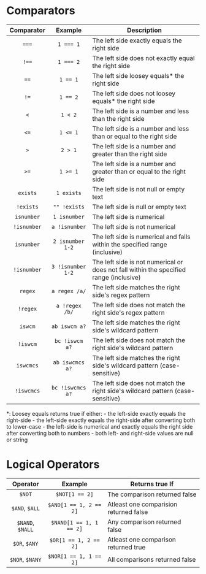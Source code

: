 # Comparators
| Comparator  | Example           | Description |
|:-----------:|:-----------------:|-|
| `===`       | `1 === 1`         | The left side exactly equals the right side |
| `!==`       | `1 === 2`         | The left side does not exactly equal the right side |
| `==`        | `1 == 1`          | The left side loosey equals\* the right side |
| `!=`        | `1 == 2`          | The left side does not loosey equals\* the right side |
| `<`         | `1 < 2`           | The left side is a number and less than the right side |
| `<=`        | `1 <= 1`          | The left side is a number and less than or equal to the right side |
| `>`         | `2 > 1`           | The left side is a number and greater than the right side |
| `>=`        | `1 >= 1`          | The left side is a number and greater than or equal to the right side |
| `exists`    | `1 exists`        | The left side is not null or empty text |
| `!exists`   | `"" !exists`      | The left side is null or empty text |
| `isnumber`  | `1 isnumber`      | The left side is numerical |
| `!isnumber` | `a !isnumber`     | The left side is not numerical |
| `isnumber`  | `2 isnumber 1-2`  | The left side is numerical and falls within the specified range (inclusive) |
| `!isnumber` | `3 !isnumber 1-2` | The left side is not numerical or does not fall within the specified range (inclusive) |
| `regex`     | `a regex /a/`     | The left side matches the right side's regex pattern |
| `!regex`    | `a !regex /b/`    | The left side does not match the right side's regex pattern |
| `iswcm`     | `ab iswcm a?`     | The left side matches the right side's wildcard pattern |
| `!iswcm`    | `bc !iswcm a?`    | The left side does not match the right side's wildcard pattern |
| `iswcmcs`   | `ab iswcmcs a?`   | The left side matches the right side's wildcard pattern (case-sensitive) |
| `!iswcmcs`  | `bc !iswcmcs a?`  | The left side does not match the right side's wildcard pattern (case-sensitive) |

\*: Loosey equals returns true if either:
\- the left-side exactly equals the right-side
\- the left-side exactly equals the right-side after converting both to lower-case
\- the left-side is numerical and exactly equals the right side after converting both to numbers
\- both left- and right-side values are null or string

# Logical Operators
| Operator         | Example                 | Returns true If |
|:----------------:|:-----------------------:|-|
| `$NOT`           | `$NOT[1 == 2]`          | The comparison returned false |
| `$AND`, `$ALL`   | `$AND[1 == 1, 2 == 2]`  | Atleast one comparision returned false |
| `$NAND`, `$NALL` | `$NAND[1 == 1, 1 == 2]` | Any comparison returned false |
| `$OR`, `$ANY`    | `$OR[1 == 1, 2 == 2]`   | Atleast one comparison returned true |
| `$NOR`, `$NANY`  | `$NOR[1 == 1, 1 == 2]`  | All comparisons returned false |
